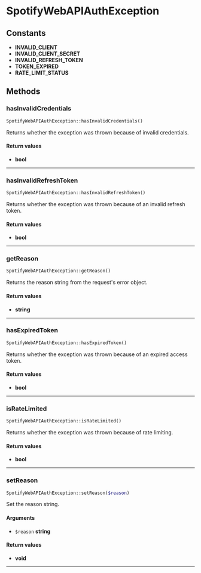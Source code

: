 # SpotifyWebAPIAuthException

## Constants
* **INVALID_CLIENT**
* **INVALID_CLIENT_SECRET**
* **INVALID_REFRESH_TOKEN**
* **TOKEN_EXPIRED**
* **RATE_LIMIT_STATUS**

## Methods
### hasInvalidCredentials


```php
SpotifyWebAPIAuthException::hasInvalidCredentials()
```

Returns whether the exception was thrown because of invalid credentials.


#### Return values
* **bool** 

---
### hasInvalidRefreshToken


```php
SpotifyWebAPIAuthException::hasInvalidRefreshToken()
```

Returns whether the exception was thrown because of an invalid refresh token.


#### Return values
* **bool** 

---
### getReason


```php
SpotifyWebAPIAuthException::getReason()
```

Returns the reason string from the request's error object.


#### Return values
* **string** 

---
### hasExpiredToken


```php
SpotifyWebAPIAuthException::hasExpiredToken()
```

Returns whether the exception was thrown because of an expired access token.


#### Return values
* **bool** 

---
### isRateLimited


```php
SpotifyWebAPIAuthException::isRateLimited()
```

Returns whether the exception was thrown because of rate limiting.


#### Return values
* **bool** 

---
### setReason


```php
SpotifyWebAPIAuthException::setReason($reason)
```

Set the reason string.

#### Arguments
* `$reason` **string**

#### Return values
* **void** 

---
